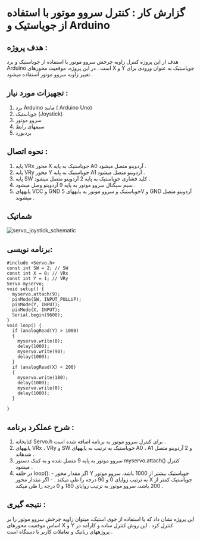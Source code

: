 # گزارش کار : کنترل سروو موتور با استفاده از جویاستیک و Arduino
## هدف پروژه :
هدف از این پروژه کنترل زاویه چرخش سروو موتور با استفاده از جویاستیک و برد Arduino است . در این پروژه،
موقعیت محورهای X و Y جویاستیک به عنوان ورودی برای تغییر زاویه سروو موتور استفاده میشود .
## تجهیزات مورد نیاز :
1. برد Arduino مانند ( Arduino Uno)
2. جویاستیک (Joystick)
3. سروو موتور
4. سیمهای رابط
5. بردبورد
## نحوه اتصال :
1. پایه VRx محور X جویاستیک به پایه A0 آردوینو متصل میشود .
2. پایه VRy محور Y جویاستیک به پایه A1 آردوینو متصل میشود .
3. پایه SW کلید فشاری جویاستیک به پایه 2 آردوینو متصل میشود .
4. سیم سیگنال سروو موتور به پایه 9 آردوینو وصل میشود .
5. پایههای VCC و GND جویاستیک و سروو موتور به پایههای 5V و GND آردوینو متصل میشوند .

## شماتیک
![servo_joystick_schematic](https://github.com/user-attachments/assets/4b85c026-6165-455e-adff-0e59159f8341)


## برنامه نویسی:
```
#include <Servo.h>
const int SW = 2; // SW
const int X = 0; // VRx
const int Y = 1; // VRy
Servo myservo;
void setup() {
  myservo.attach(9);
  pinMode(SW, INPUT_PULLUP);
  pinMode(Y, INPUT);
  pinMode(X, INPUT);
  Serial.begin(9600);
}
void loop() {
  if (analogRead(Y) > 1000)
  {
    myservo.write(0);
    delay(1000);
    myservo.write(90);
    delay(1000);
  }
  if (analogRead(X) < 200)
  {
    myservo.write(180);
    delay(1000);
    myservo.write(0);
    delay(1000);
  }

}
```
## شرح عملکرد برنامه :
1. کتابخانه Servo.h برای کنترل سروو موتور به برنامه اضافه شده است .
2. پایههای VRx ، VRy و SW جویاستیک به ترتیب به پایههای A0 ، A1 و 2 آردوینو متصل شدهاند .
3. سروو موتور به پایه 9 متصل شده و به کمک دستور myservo.attach() کنترل میشود .
4. در حلقه loop(): - اگر مقدار محور Y جویاستیک بیشتر از 1000 باشد، سروو موتور به ترتیب زوایای 0 و 90 درجه را طی میکند . - اگر مقدار محور X جویاستیک کمتر از 200 باشد، سروو موتور به ترتیب زوایای 180 و 0 درجه را طی میکند .
## نتیجه گیری :
این پروژه نشان داد که با استفاده از جوی استیک، میتوان زاویه چرخش سروو موتور را بر اساس موقعیت محورهای X و Y کنترل کرد . این روش کنترل ساده و کارآمد در پروژههای رباتیک و تعاملات کاربر با دستگاه است .
